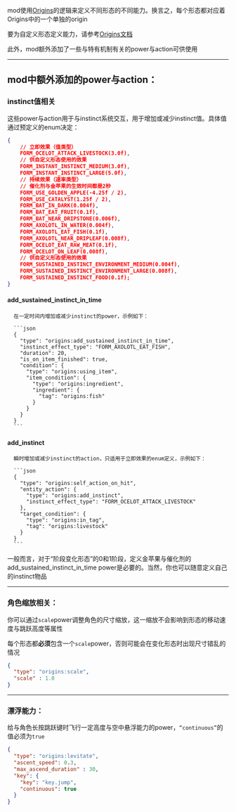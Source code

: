 mod使用[Origins](https://modrinth.com/mod/origins)的逻辑来定义不同形态的不同能力。换言之，每个形态都对应着Origins中的一个单独的origin

要为自定义形态定义能力，请参考[Origins文档](https://origins.readthedocs.io/en/latest/)

此外，mod额外添加了一些与特有机制有关的power与action可供使用

---
## mod中额外添加的power与action：

### instinct值相关

   这些power与action用于与instinct系统交互，用于增加或减少instinct值。具体值通过预定义的enum决定：
   
   ```json
   {
       // 立即效果（值类型）
       FORM_OCELOT_ATTACK_LIVESTOCK(3.0f),
       // 供自定义形态使用的效果
       FORM_INSTANT_INSTINCT_MEDIUM(3.0f),
       FORM_INSTANT_INSTINCT_LARGE(5.0f),
       // 持续效果（速率类型）
       // 催化剂与金苹果的生效时间都是2秒
       FORM_USE_GOLDEN_APPLE(-4.25f / 2),
       FORM_USE_CATALYST(1.25f / 2),
       FORM_BAT_IN_DARK(0.004f),
       FORM_BAT_EAT_FRUIT(0.1f),
       FORM_BAT_NEAR_DRIPSTONE(0.006f),
       FORM_AXOLOTL_IN_WATER(0.004f),
       FORM_AXOLOTL_EAT_FISH(0.1f),
       FORM_AXOLOTL_NEAR_DRIPLEAF(0.008f),
       FORM_OCELOT_EAT_RAW_MEAT(0.1f),
       FORM_OCELOT_ON_LEAF(0.008f),
       // 供自定义形态使用的效果
       FORM_SUSTAINED_INSTINCT_ENVIRONMENT_MEDIUM(0.004f),
       FORM_SUSTAINED_INSTINCT_ENVIRONMENT_LARGE(0.008f),
       FORM_SUSTAINED_INSTINCT_FOOD(0.1f);
   }
   ```

#### add_sustained_instinct_in_time
      
      在一定时间内增加或减少instinct的power，示例如下：

      ```json
      {
        "type": "origins:add_sustained_instinct_in_time",
        "instinct_effect_type": "FORM_AXOLOTL_EAT_FISH",
        "duration": 20,
        "is_on_item_finished": true,
        "condition": {
          "type": "origins:using_item",
          "item_condition": {
            "type": "origins:ingredient",
            "ingredient": {
              "tag": "origins:fish"
            }
          }
        }
      }
      ```

#### add_instinct
      
      瞬时增加或减少instinct的action，只适用于立即效果的enum定义，示例如下：

      ```json
      {
        "type": "origins:self_action_on_hit",
        "entity_action": {
          "type": "origins:add_instinct",
          "instinct_effect_type": "FORM_OCELOT_ATTACK_LIVESTOCK"
        },
        "target_condition": {
          "type": "origins:in_tag",
          "tag": "origins:livestock"
        }
      }
      ```
   一般而言，对于“阶段变化形态”的0和1阶段，定义金苹果与催化剂的add_sustained_instinct_in_time power是必要的。当然，你也可以随意定义自己的instinct物品
   
---

### 角色缩放相关：
   
   你可以通过`scale`power调整角色的尺寸缩放，这一缩放不会影响到形态的移动速度与跳跃高度等属性
   
   每个形态都**必须**包含一个`scale`power，否则可能会在变化形态时出现尺寸错乱的情况

   ```json
   {
     "type": "origins:scale",
     "scale" : 1.0
   }
   ```

---

### 漂浮能力：
   
   给与角色长按跳跃键时飞行一定高度与空中悬浮能力的power，`“continuous”`的值必须为`true`

   ```json
   {
     "type": "origins:levitate",
     "ascent_speed": 0.3,
     "max_ascend_duration" : 30,
     "key": {
       "key": "key.jump",
       "continuous": true
     }
   }
   ```
